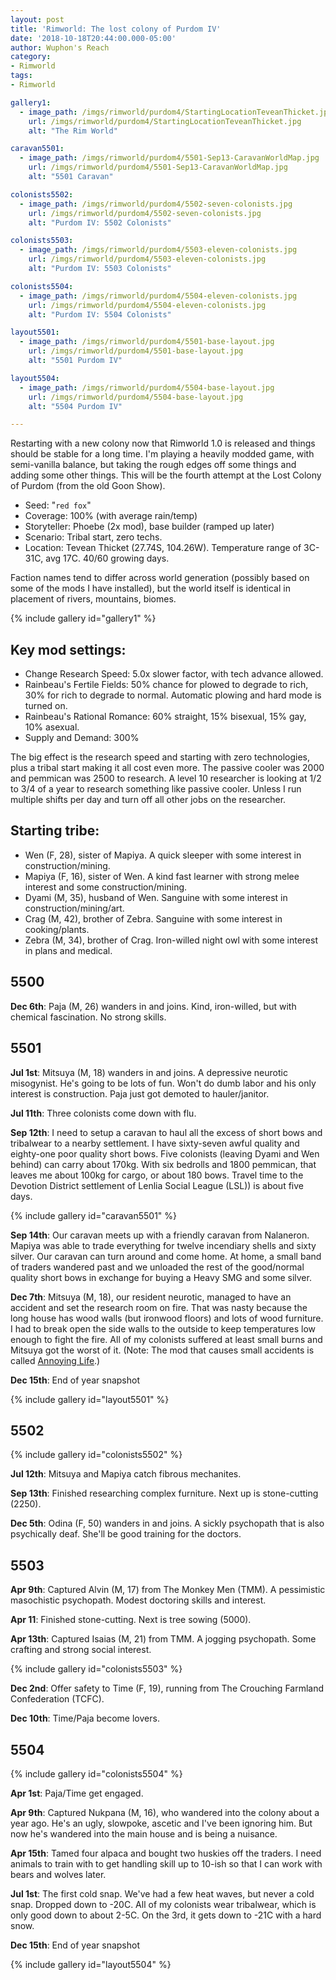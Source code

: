 ```yaml
---
layout: post
title: 'Rimworld: The lost colony of Purdom IV'
date: '2018-10-18T20:44:00.000-05:00'
author: Wuphon's Reach
category:
- Rimworld
tags:
- Rimworld

gallery1:
  - image_path: /imgs/rimworld/purdom4/StartingLocationTeveanThicket.jpg
    url: /imgs/rimworld/purdom4/StartingLocationTeveanThicket.jpg
    alt: "The Rim World"

caravan5501:
  - image_path: /imgs/rimworld/purdom4/5501-Sep13-CaravanWorldMap.jpg
    url: /imgs/rimworld/purdom4/5501-Sep13-CaravanWorldMap.jpg
    alt: "5501 Caravan"

colonists5502:
  - image_path: /imgs/rimworld/purdom4/5502-seven-colonists.jpg
    url: /imgs/rimworld/purdom4/5502-seven-colonists.jpg
    alt: "Purdom IV: 5502 Colonists"

colonists5503:
  - image_path: /imgs/rimworld/purdom4/5503-eleven-colonists.jpg
    url: /imgs/rimworld/purdom4/5503-eleven-colonists.jpg
    alt: "Purdom IV: 5503 Colonists"

colonists5504:
  - image_path: /imgs/rimworld/purdom4/5504-eleven-colonists.jpg
    url: /imgs/rimworld/purdom4/5504-eleven-colonists.jpg
    alt: "Purdom IV: 5504 Colonists"

layout5501:
  - image_path: /imgs/rimworld/purdom4/5501-base-layout.jpg
    url: /imgs/rimworld/purdom4/5501-base-layout.jpg
    alt: "5501 Purdom IV"

layout5504:
  - image_path: /imgs/rimworld/purdom4/5504-base-layout.jpg
    url: /imgs/rimworld/purdom4/5504-base-layout.jpg
    alt: "5504 Purdom IV"

---
```


Restarting with a new colony now that Rimworld 1.0 is released and things should be stable for a long time.  I'm playing a heavily modded game, with semi-vanilla balance, but taking the rough edges off some things and adding some other things.  This will be the fourth attempt at the Lost Colony of Purdom (from the old Goon Show).

- Seed: "`red fox`"
- Coverage: 100% (with average rain/temp)
- Storyteller: Phoebe (2x mod), base builder (ramped up later)
- Scenario: Tribal start, zero techs.
- Location: Tevean Thicket (27.74S, 104.26W). Temperature range of 3C-31C, avg 17C.  40/60 growing days.

Faction names tend to differ across world generation (possibly based on some of the mods I have installed), but the world itself is identical in placement of rivers, mountains, biomes.  

{% include gallery id="gallery1" %}

## Key mod settings:

- Change Research Speed: 5.0x slower factor, with tech advance allowed.
- Rainbeau's Fertile Fields: 50% chance for plowed to degrade to rich, 30% for rich to degrade to normal.  Automatic plowing and hard mode is turned on.
- Rainbeau's Rational Romance: 60% straight, 15% bisexual, 15% gay, 10% asexual.
- Supply and Demand: 300%

The big effect is the research speed and starting with zero technologies, plus a tribal start making it all cost even more.  The passive cooler was 2000 and pemmican was 2500 to research.  A level 10 researcher is looking at 1/2 to 3/4 of a year to research something like passive cooler.  Unless I run multiple shifts per day and turn off all other jobs on the researcher.

## Starting tribe:

- Wen (F, 28), sister of Mapiya.  A quick sleeper with some interest in construction/mining.
- Mapiya (F, 16), sister of Wen.  A kind fast learner with strong melee interest and some construction/mining.
- Dyami (M, 35), husband of Wen.  Sanguine with some interest in construction/mining/art.
- Crag (M, 42), brother of Zebra.  Sanguine with some interest in cooking/plants.
- Zebra (M, 34), brother of Crag. Iron-willed night owl with some interest in plans and medical.

## 5500

**Dec 6th**: Paja (M, 26) wanders in and joins.  Kind, iron-willed, but with chemical fascination.  No strong skills.

## 5501

**Jul 1st**: Mitsuya (M, 18) wanders in and joins.  A depressive neurotic misogynist.  He's going to be lots of fun.  Won't do dumb labor and his only interest is construction.  Paja just got demoted to hauler/janitor.

**Jul 11th**: Three colonists come down with flu.

**Sep 12th**: I need to setup a caravan to haul all the excess of short bows and tribalwear to a nearby settlement.  I have sixty-seven awful quality and eighty-one poor quality short bows.  Five colonists (leaving Dyami and Wen behind) can carry about 170kg.  With six bedrolls and 1800 pemmican, that leaves me about 100kg for cargo, or about 180 bows.  Travel time to the Devotion District settlement of Lenlia Social League (LSL)) is about five days.

{% include gallery id="caravan5501" %}

**Sep 14th**: Our caravan meets up with a friendly caravan from Nalaneron.  Mapiya was able to trade everything for twelve incendiary shells and sixty silver.  Our caravan can turn around and come home.  At home, a small band of traders wandered past and we unloaded the rest of the good/normal quality short bows in exchange for buying a Heavy SMG and some silver.

**Dec 7th**: Mitsuya (M, 18), our resident neurotic, managed to have an accident and set the research room on fire.  That was nasty because the long house has wood walls (but ironwood floors) and lots of wood furniture.  I had to break open the side walls to the outside to keep temperatures low enough to fight the fire.  All of my colonists suffered at least small burns and Mitsuya got the worst of it.  (Note: The mod that causes small accidents is called [Annoying Life](https://steamcommunity.com/sharedfiles/filedetails/?id=1439886892).)

**Dec 15th**: End of year snapshot

{% include gallery id="layout5501" %}

## 5502 

{% include gallery id="colonists5502" %}

**Jul 12th**: Mitsuya and Mapiya catch fibrous mechanites.

**Sep 13th**: Finished researching complex furniture.  Next up is stone-cutting (2250).

**Dec 5th**: Odina (F, 50) wanders in and joins.  A sickly psychopath that is also psychically deaf.  She'll be good training for the doctors.

## 5503

**Apr 9th**: Captured Alvin (M, 17) from The Monkey Men (TMM).  A pessimistic masochistic psychopath.  Modest doctoring skills and interest.

**Apr 11**: Finished stone-cutting.  Next is tree sowing (5000).

**Apr 13th**: Captured Isaias (M, 21) from TMM.  A jogging psychopath.  Some crafting and strong social interest.

{% include gallery id="colonists5503" %}

**Dec 2nd**: Offer safety to Time (F, 19), running from The Crouching Farmland Confederation (TCFC).  

**Dec 10th**: Time/Paja become lovers.

## 5504

{% include gallery id="colonists5504" %}

**Apr 1st**: Paja/Time get engaged.

**Apr 9th**: Captured Nukpana (M, 16), who wandered into the colony about a year ago.  He's an ugly, slowpoke, ascetic and I've been ignoring him.  But now he's wandered into the main house and is being a nuisance.

**Apr 15th**: Tamed four alpaca and bought two huskies off the traders.  I need animals to train with to get handling skill up to 10-ish so that I can work with bears and wolves later.

**Jul 1st**: The first cold snap.  We've had a few heat waves, but never a cold snap.  Dropped down to -20C.  All of my colonists wear tribalwear, which is only good down to about 2-5C.  On the 3rd, it gets down to -21C with a hard snow.

**Dec 15th**: End of year snapshot

{% include gallery id="layout5504" %}














